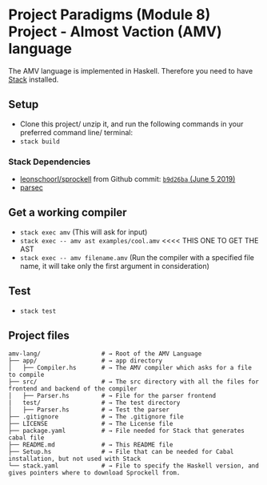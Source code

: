 # Project Paradigms (Module 8) Project - Almost Vaction (AMV) language
The AMV language is implemented in Haskell. Therefore you need to have
[Stack](https://haskellstack.org/) installed.

## Setup
* Clone this project/ unzip it, and run the following commands in your
  preferred command line/ terminal:
* `stack build`

### Stack Dependencies
* [leonschoorl/sprockell](https://github.com/leonschoorl/sprockell) from Github
  commit: [`b9d26ba` (June 5 2019)](https://github.com/leonschoorl/sprockell/tree/b9d26ba27bf4f008f37e863c79338465100a426a)
* [parsec](http://hackage.haskell.org/package/parsec)

## Get a working compiler
* `stack exec amv` (This will ask for input)
* `stack exec -- amv ast examples/cool.amv` <<<< THIS ONE TO GET THE AST
* `stack exec -- amv filename.amv` (Run the compiler with a specified file name,
  it will take only the first argument in consideration)

## Test
* `stack test`

## Project files
```shell
amv-lang/                 # → Root of the AMV Language
├── app/                  # → app directory
│   ├── Compiler.hs       # → The AMV compiler which asks for a file to compile
├── src/                  # → The src directory with all the files for frontend and backend of the compiler
│   ├── Parser.hs         # → File for the parser frontend
|   test/                 # → The test directory
│   ├── Parser.hs         # → Test the parser
├── .gitignore            # → The .gitignore file
├── LICENSE               # → The License file
├── package.yaml          # → File needed for Stack that generates cabal file
├── README.md             # → This README file
├── Setup.hs              # → File that can be needed for Cabal installation, but not used with Stack
└── stack.yaml            # → File to specify the Haskell version, and gives pointers where to download Sprockell from.
```
